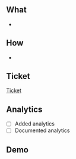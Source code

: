 ## What
<!-- Add a list of features/ bugs/ ... that this PR handles -->
-

## How
<!-- List all the context the reviewer needs -->
-

## Ticket
[Ticket](ticketurl)

## Analytics
<!-- Indicate what analytics have been added -->

- [ ] Added analytics
- [ ] Documented analytics

<!-- Uncomment text below and remove checks above when needed -->
<!-- Analytics was not relevant for this PR -->

## Demo
<!-- Add a screenshot/ screen-capture/ loom -->
